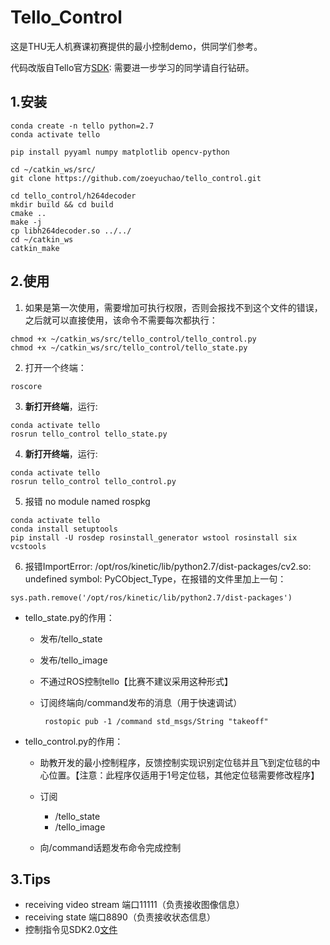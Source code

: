 # Tello_Control

这是THU无人机赛课初赛提供的最小控制demo，供同学们参考。

代码改版自Tello官方[SDK](https://github.com/dji-sdk/Tello-Python):   需要进一步学习的同学请自行钻研。

## 1.安装

```
conda create -n tello python=2.7
conda activate tello

pip install pyyaml numpy matplotlib opencv-python

cd ~/catkin_ws/src/
git clone https://github.com/zoeyuchao/tello_control.git

cd tello_control/h264decoder 
mkdir build && cd build 
cmake .. 
make -j 
cp libh264decoder.so ../../
cd ~/catkin_ws
catkin_make
```

## 2.使用

1. 如果是第一次使用，需要增加可执行权限，否则会报找不到这个文件的错误，之后就可以直接使用，该命令不需要每次都执行：

```
chmod +x ~/catkin_ws/src/tello_control/tello_control.py
chmod +x ~/catkin_ws/src/tello_control/tello_state.py
```

2. 打开一个终端：

```
roscore
```

3. **新打开终端**，运行:

```
conda activate tello
rosrun tello_control tello_state.py
```
4. **新打开终端**，运行:

```
conda activate tello
rosrun tello_control tello_control.py
```

5. 报错 no module named rospkg

```
conda activate tello
conda install setuptools
pip install -U rosdep rosinstall_generator wstool rosinstall six vcstools
```
6. 报错ImportError: /opt/ros/kinetic/lib/python2.7/dist-packages/cv2.so: undefined symbol: PyCObject_Type，在报错的文件里加上一句：

```
sys.path.remove('/opt/ros/kinetic/lib/python2.7/dist-packages')
```

- tello_state.py的作用：

  - 发布/tello_state

  - 发布/tello_image

  - 不通过ROS控制tello【比赛不建议采用这种形式】

  - 订阅终端向/command发布的消息（用于快速调试）

     ```
      rostopic pub -1 /command std_msgs/String "takeoff"
     ```

- tello_control.py的作用：

  - 助教开发的最小控制程序，反馈控制实现识别定位毯并且飞到定位毯的中心位置。【注意：此程序仅适用于1号定位毯，其他定位毯需要修改程序】

  - 订阅

    - /tello_state
    - /tello_image

  - 向/command话题发布命令完成控制

## 3.Tips

- receiving video stream 端口11111（负责接收图像信息）
- receiving state 端口8890（负责接收状态信息）
- 控制指令见SDK2.0[文件](https://github.com/zoeyuchao/tello_control/blob/master/Tello_SDK_2.0_使用说明.pdf)





